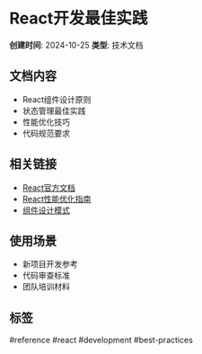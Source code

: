 # React开发最佳实践

**创建时间**: 2024-10-25
**类型**: 技术文档

## 文档内容
- React组件设计原则
- 状态管理最佳实践
- 性能优化技巧
- 代码规范要求

## 相关链接
- [React官方文档](https://react.dev/)
- [React性能优化指南](https://react.dev/learn/render-and-commit)
- [组件设计模式](https://reactpatterns.com/)

## 使用场景
- 新项目开发参考
- 代码审查标准
- 团队培训材料

## 标签
#reference #react #development #best-practices

